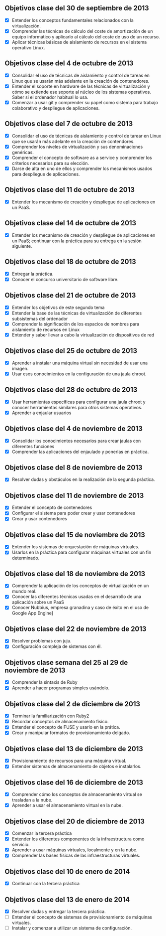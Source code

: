 Objetivos clase del 30 de septiembre de 2013
--------------------------------------------
- [x] Entender los conceptos fundamentales relacionados con la virtualización.
- [x] Comprender las técnicas de cálculo del coste de amortización de un equipo informático y aplicarlo al cálculo del coste de uso de un recurso.
- [x] Aplicar técnicas básicas de aislamiento de recursos en el sistema operativo Linux.

Objetivos clase del 4 de octubre de 2013
----------------------------------------
- [x] Consolidar el uso de técnicas de aislamiento y control de tareas en Linux que se usarán más adelante en la creación de contenedores.
- [x] Entender el soporte en hardware de las técnicas de virtualización y cómo se extiende ese soporte al núcleo de los sistemas operativos. Saber si el ordenador habitual lo usa.
- [x] Comenzar a usar git y comprender su papel como sistema para trabajo colaborativo y despliegue de aplicaciones.

Objetivos clase del 7 de octubre de 2013
----------------------------------------
- [x] Consolidar el uso de técnicas de aislamiento y control de tarear en Linux que se usarán más adelante en la creación de contendores.
- [x] Comprender los niveles de virtualización y sus denominaciones genéricas.
- [x] Comprender el concepto de software as a service y comprender los criterios necesarios para su elección.
- [x] Darse de alta en uno de ellos y comprender los mecanismos usados para despliegue de aplicaciones.

Objetivos clase del 11 de octubre de 2013
-----------------------------------------
- [x] Entender los mecanismo de creación y despliegue de aplicaciones en un PaaS.

Objetivos clase del 14 de octubre de 2013
-----------------------------------------
- [x] Entender los mecanismo de creación y despliegue de aplicaciones en un PaaS; continuar con la práctica para su entrega en la sesión siguiente.

Objetivos clase del 18 de octubre de 2013
-----------------------------------------
- [x] Entregar la práctica.
- [x] Conocer el concurso universitario de software libre.

Objetivos clase del 21 de octubre de 2013
-----------------------------------------
- [x] Entender los objetivos de este segundo tema
- [x] Entender la base de las técnicas de virtualización de diferentes subsistemas del ordenador
- [x] Comprender la significación de los espacios de nombres para aislamiento de recursos en Linux
- [x] Entender y saber llevar a cabo la virtualización de dispositivos de red

Objetivos clase del 25 de octubre de 2013
-----------------------------------------
- [x] Aprender a instalar una máquina virtual sin necesidad de usar una imagen.
- [x] Usar esos conocimientos en la configuración de una jaula chroot.

Objetivos clase del 28 de octubre de 2013
-----------------------------------------
- [x] Usar herramientas específicas para configurar una jaula chroot y conocer herramientas similares para otros sistemas operativos.
- [x] Aprender a enjaular usuarios

Objetivos clase del 4 de noviembre de 2013
------------------------------------------
- [x] Consolidar los conocimientos necesarios para crear jaulas con diferentes funciones
- [x] Comprender las aplicaciones del enjaulado y ponerlas en práctica.

Objetivos clase del 8 de noviembre de 2013
------------------------------------------
- [x] Resolver dudas y obstáculos en la realización de la segunda práctica.

Objetivos clase del 11 de noviembre de 2013
-------------------------------------------
- [x] Entender el concepto de contenedores
- [x] Configurar el sistema para poder crear y usar contenedores
- [x] Crear y usar contenedores

Objetivos clase del 15 de noviembre de 2013
-------------------------------------------
- [x] Entender los sistemas de orquestación de máquinas virtuales.
- [x] Usarlos en la práctica para configurar máquinas virtuales con un fin determinado.

Objetivos clase del 18 de noviembre de 2013
-------------------------------------------
- [x] Comprender la aplicación de los conceptos de virtualización en un mundo real.
- [x] Conocer las diferentes técnicas usadas en el desarrollo de una aplicación sobre un PaaS
- [x] Conocer Nubbius, empresa granadina y caso de éxito en el uso de Google App Engine]

Objetivos clase del 22 de noviembre de 2013
-------------------------------------------
- [x] Resolver problemas con juju.
- [x] Configuración compleja de sistemas con él.
 
Objetivos clase semana del 25 al 29 de noviembre de 2013
--------------------------------------------------------
- [x] Comprender la sintaxis de Ruby
- [x] Aprender a hacer programas simples usándolo.

Objetivos clase del 2 de diciembre de 2013
------------------------------------------
- [x] Terminar la familiarización con Ruby2
- [x] Recordar conceptos de almacenamiento físico.
- [x] Entender el concepto de FUSE y usarlo en la prática.
- [x] Crear y manipular formatos de provisionamiento delgado.

Objetivos clase del 13 de diciembre de 2013
-------------------------------------------
- [x] Provisionamiento de recursos para una máquina virtual.
- [x] Entender sistemas de almacenamiento de objetos e instalarlos.

Objetivos clase del 16 de diciembre de 2013
-------------------------------------------
- [x] Comprender cómo los conceptos de almacenamiento virtual se trasladan a la nube.
- [x] Aprender a usar el almacenamiento virtual en la nube.

Objetivos clase del 20 de diciembre de 2013
-------------------------------------------
- [x] Comenzar la tercera práctica
- [x] Entender los diferentes componentes de la infraestructura como servicio.
- [x] Aprender a usar máquinas virtuales, localmente y en la nube.
- [x] Comprender las bases físicas de las infraestructuras virtuales.

Objetivos clase del 10 de enero de 2014
---------------------------------------
- [x] Continuar con la tercera práctica

Objetivos clase del 13 de enero de 2014
---------------------------------------
- [x] Resolver dudas y entregar la tercera práctica.
- [ ] Entender el concepto de sistemas de provisionamiento de máquinas virtuales.
- [ ] Instalar y comenzar a utilizar un sistema de configuración.
